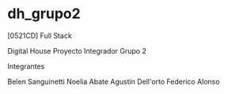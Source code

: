 # dh_grupo2

[0521CD] Full Stack

Digital House Proyecto Integrador Grupo 2

Integrantes

Belen Sanguinetti
Noelia Abate
Agustín Dell'orto
Federico Alonso
